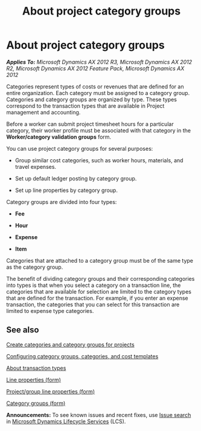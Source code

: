 ﻿---
title: About project category groups
TOCTitle: About project category groups
ms:assetid: 9cc1bf63-a21f-4b81-9567-d740eef32d49
ms:mtpsurl: https://technet.microsoft.com/en-us/library/Aa571697(v=AX.60)
ms:contentKeyID: 36058735
ms.date: 04/18/2014
mtps_version: v=AX.60
f1_keywords:
- category group
- project category group
---

# About project category groups 


_**Applies To:** Microsoft Dynamics AX 2012 R3, Microsoft Dynamics AX 2012 R2, Microsoft Dynamics AX 2012 Feature Pack, Microsoft Dynamics AX 2012_

Categories represent types of costs or revenues that are defined for an entire organization. Each category must be assigned to a category group. Categories and category groups are organized by type. These types correspond to the transaction types that are available in Project management and accounting.

Before a worker can submit project timesheet hours for a particular category, their worker profile must be associated with that category in the **Worker/category validation groups** form.

You can use project category groups for several purposes:

  - Group similar cost categories, such as worker hours, materials, and travel expenses.

  - Set up default ledger posting by category group.

  - Set up line properties by category group.

Category groups are divided into four types:

  - **Fee**

  - **Hour**

  - **Expense**

  - **Item**

Categories that are attached to a category group must be of the same type as the category group.

The benefit of dividing category groups and their corresponding categories into types is that when you select a category on a transaction line, the categories that are available for selection are limited to the category types that are defined for the transaction. For example, if you enter an expense transaction, the categories that you can select for this transaction are limited to expense type categories.

## See also

[Create categories and category groups for projects](create-categories-and-category-groups-for-projects.md)

[Configuring category groups, categories, and cost templates](configuring-category-groups-categories-and-cost-templates.md)

[About transaction types](about-transaction-types.md)

[Line properties (form)](https://technet.microsoft.com/en-us/library/aa590082\(v=ax.60\))

[Project/group line properties (form)](https://technet.microsoft.com/en-us/library/aa598358\(v=ax.60\))

[Category groups (form)](https://technet.microsoft.com/en-us/library/aa558210\(v=ax.60\))

  
**Announcements:** To see known issues and recent fixes, use [Issue search](http://go.microsoft.com/fwlink/?linkid=389258) in [Microsoft Dynamics Lifecycle Services](http://go.microsoft.com/fwlink/?linkid=306505) (LCS).

